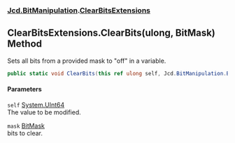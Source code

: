 ### [Jcd.BitManipulation](Jcd_BitManipulation.md 'Jcd.BitManipulation').[ClearBitsExtensions](Jcd_BitManipulation_ClearBitsExtensions.md 'Jcd.BitManipulation.ClearBitsExtensions')
## ClearBitsExtensions.ClearBits(ulong, BitMask) Method
Sets all bits from a provided mask to "off" in a variable.   
```csharp
public static void ClearBits(this ref ulong self, Jcd.BitManipulation.BitMask mask);
```
#### Parameters
<a name='Jcd_BitManipulation_ClearBitsExtensions_ClearBits(ulong_Jcd_BitManipulation_BitMask)_self'></a>
`self` [System.UInt64](https://docs.microsoft.com/en-us/dotnet/api/System.UInt64 'System.UInt64')  
The value to be modified.
  
<a name='Jcd_BitManipulation_ClearBitsExtensions_ClearBits(ulong_Jcd_BitManipulation_BitMask)_mask'></a>
`mask` [BitMask](Jcd_BitManipulation_BitMask.md 'Jcd.BitManipulation.BitMask')  
bits to clear.
  
